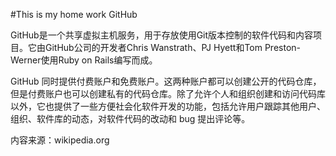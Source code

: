 #This is my home work
GitHub

GitHub是一个共享虚拟主机服务，用于存放使用Git版本控制的软件代码和内容项目。它由GitHub公司的开发者Chris Wanstrath、PJ Hyett和Tom Preston-Werner使用Ruby on Rails编写而成。

GitHub 同时提供付费账户和免费账户。这两种账户都可以创建公开的代码仓库，但是付费账户也可以创建私有的代码仓库。除了允许个人和组织创建和访问代码库以外，它也提供了一些方便社会化软件开发的功能，包括允许用户跟踪其他用户、组织、软件库的动态，对软件代码的改动和 bug 提出评论等。

内容来源：wikipedia.org


